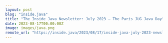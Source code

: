 ```yaml
---
layout: post
blog: "inside.java"
title: "The Inside Java Newsletter: July 2023 — The Paris JUG Java Day"
date: 2023-08-17T00:00:00Z
image: images/java.png
remote_url: "https://inside.java/2023/08/17/inside-java-july-2023-newsletter/"
---
```

